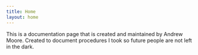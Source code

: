 ```yaml
---
title: Home
layout: home
---
```


This is a documentation page that is created and maintained by Andrew Moore. Created to document procedures I took so future people are not left in the dark.
